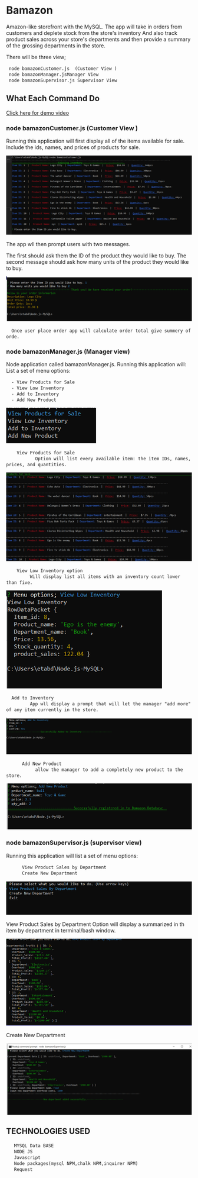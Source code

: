 # Bamazon

Amazon-like storefront with the MySQL. The app will take in orders from customers and deplete stock from the store's inventory And also  track product sales across your store's departments and then provide a summary of the grossing departments in the store.

There will be three view;

     node bamazonCustomer.js  (Customer View )
     node bamazonManager.jsManager View 
     node bamazonSupervisor.js Supervisor View
     

## What Each Command Do

    
[ Click here for demo video ](https://drive.google.com/file/d/1ZsKnY4o8fqjJijelUG8TQaGk7-GVJ9nY/view)

### node bamazonCustomer.js  (Customer View )

 Running this application will first display all of the items available for sale. Include the ids, names, and prices of products for sale.
 
  ![Alt Text](https://github.com/etabdi/Node.js-MySQL/blob/master/img/customer1.PNG)
   
  The app wll then prompt users with two messages.

   The first should ask them the ID of the product they would like to buy.
   The second message should ask how many units of the product they would like to buy.
   
  ![Alt Text](https://github.com/etabdi/Node.js-MySQL/blob/master/img/order.PNG)
   
      Once user place order app will calculate order total give summery of orde. 

###   node bamazonManager.js (Manager view)
 
 Node application called bamazonManager.js. Running this application will:
    List a set of menu options:
    
      - View Products for Sale
      - View Low Inventory
      - Add to Inventory
      - Add New Product
      
   ![Alt Text](https://github.com/etabdi/Node.js-MySQL/blob/master/img/Manager_option.PNG)
   
        View Products for Sale  
               Option will list every available item: the item IDs, names, prices, and quantities.
        
  ![Alt Text](https://github.com/etabdi/Node.js-MySQL/blob/master/img/Product%20for%20sell.PNG)
        
        View Low Inventory option
             Will display list all items with an inventory count lower than five.
          
 ![Alt Text](https://github.com/etabdi/Node.js-MySQL/blob/master/img/low_invontory.PNG)
             
      Add to Inventory
             App wll display a prompt that will let the manager "add more" of any item currently in the store.
             
 ![Alt Text](https://github.com/etabdi/Node.js-MySQL/blob/master/img/add_inv.PNG)
               
          Add New Product         
               allow the manager to add a completely new product to the store.
               
  ![Alt Text](https://github.com/etabdi/Node.js-MySQL/blob/master/img/add%20_new_product.PNG)
  
### node bamazonSupervisor.js (supervisor view)

Running this application will list a set of menu options:
          
          View Product Sales by Department
          Create New Department
          
  ![Alt Text](https://github.com/etabdi/Node.js-MySQL/blob/master/img/supervisor.PNG)


  View Product Sales by Department
          Option will display a summarized in th item by department in terminal/bash window.
          
          
  ![Alt Text](https://github.com/etabdi/Node.js-MySQL/blob/master/img/Produc%20sales.PNG)
   
  Create New Department
  
   ![Alt Text](https://github.com/etabdi/Node.js-MySQL/blob/master/img/add_new_department.PNG)
    


   ## TECHNOLOGIES USED

       MYSQL Data BASE
       NODE JS
       Javascript
       Node packages(mysql NPM,chalk NPM,inquirer NPM)
       Request
 
   


